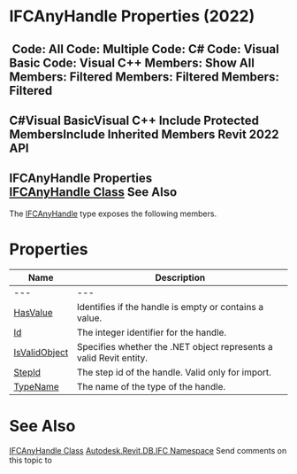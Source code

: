 # IFCAnyHandle Properties (2022)

﻿
 Code: All Code: Multiple Code: C# Code: Visual Basic Code: Visual C++  Members: Show All Members: Filtered Members: Filtered Members: Filtered   
---  
C#Visual BasicVisual C++
Include Protected MembersInclude Inherited Members
Revit 2022 API  
---  
IFCAnyHandle Properties  
[IFCAnyHandle Class](8b893943-70fa-94bf-90be-1523d516ecb3.md "IFCAnyHandle Class") See Also  
---  
The [IFCAnyHandle](8b893943-70fa-94bf-90be-1523d516ecb3.md "IFCAnyHandle Class") type exposes the following members.
# Properties
| Name | Description |
| --- | --- |
| --- | --- | --- |
| [HasValue](0059a98c-ceba-3656-56d5-46ff8a95c6a0.md "HasValue Property") | Identifies if the handle is empty or contains a value. |
| [Id](148af05e-46e3-18bc-95c6-2ab1fa6bacc8.md "Id Property") | The integer identifier for the handle. |
| [IsValidObject](0f41edbb-7a4f-d77b-adc8-e756985dafb7.md "IsValidObject Property") | Specifies whether the .NET object represents a valid Revit entity. |
| [StepId](c405368c-2a81-1fb0-ebf2-341bba7f4346.md "StepId Property") | The step id of the handle. Valid only for import. |
| [TypeName](e569a28a-7990-3bcc-b591-abfe99b63f05.md "TypeName Property") | The name of the type of the handle. |

# See Also
[IFCAnyHandle Class](8b893943-70fa-94bf-90be-1523d516ecb3.md "IFCAnyHandle Class")
[Autodesk.Revit.DB.IFC Namespace](b823fafb-1ba1-896b-4097-142c2817ce74.md "Autodesk.Revit.DB.IFC Namespace")
Send comments on this topic to 